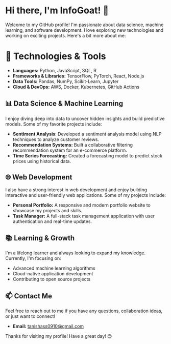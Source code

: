 # Hi there, I'm InfoGoat! 🐐

Welcome to my GitHub profile! I'm passionate about data science, machine learning, and software development. I love exploring new technologies and working on exciting projects. Here's a bit more about me:

# 🔧 Technologies & Tools

- **Languages:** Python, JavaScript, SQL, R
- **Frameworks & Libraries:** TensorFlow, PyTorch, React, Node.js
- **Data Tools:** Pandas, NumPy, Scikit-Learn, Jupyter
- **Cloud & DevOps:** AWS, Docker, Kubernetes, GitHub Actions

## 📊 Data Science & Machine Learning

I enjoy diving deep into data to uncover hidden insights and build predictive models. Some of my favorite projects include:

- **Sentiment Analysis**: Developed a sentiment analysis model using NLP techniques to analyze customer reviews.
- **Recommendation Systems:** Built a collaborative filtering recommendation system for an e-commerce platform.
- **Time Series Forecasting:** Created a forecasting model to predict stock prices using historical data.

## 🌐 Web Development

I also have a strong interest in web development and enjoy building interactive and user-friendly web applications. Some of my projects include:

- **Personal Portfolio:** A responsive and modern portfolio website to showcase my projects and skills.
- **Task Manager:** A full-stack task management application with user authentication and real-time updates.

## 📚 Learning & Growth

I'm a lifelong learner and always looking to expand my knowledge. Currently, I'm focusing on:

- Advanced machine learning algorithms
- Cloud-native application development
- Contributing to open source projects

## 📫 Contact Me

Feel free to reach out to me if you have any questions, collaboration ideas, or just want to connect!

- **Email:** tanishass0910@gmail.com

Thanks for visiting my profile! Have a great day! 😊
